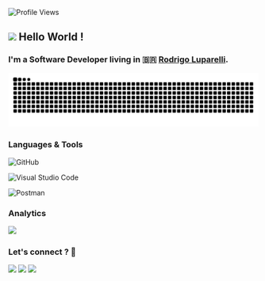 ![Profile Views](http://estruyf-github.azurewebsites.net/api/VisitorHit?user=Rluparelli&repo=Rluparelli&countColorcountColor) 

<h2><img src="https://emojis.slackmojis.com/emojis/images/1531849430/4246/blob-sunglasses.gif?1531849430" width="20"/> Hello World ! </h2>

### I'm a  Software Developer living in 🇧🇷 [Rodrigo Luparelli](https://www.linkedin.com/in/rodrigo-luparelli-4881a1198/).

![Snake animation](https://github.com/GuillaumeFalourd/GuillaumeFalourd/blob/output/github-contribution-grid-snake.svg)

### Languages & Tools 




![GitHub](https://img.shields.io/badge/-GitHub-05122A?style=flat&logo=github)&nbsp;


![Visual Studio Code](https://img.shields.io/badge/-Visual%20Studio%20Code-05122A?style=flat&logo=visual-studio-code&logoColor=007ACC)&nbsp;

![Postman](https://img.shields.io/badge/-Postman-05122A?style=flat&logo=postman)&nbsp;



### Analytics 



<p align="left">
<a href="https://github.com/AVS1508">
 
  <img height="180em" src="https://github-readme-stats-eight-theta.vercel.app/api/top-langs/?username=rluparelli&layout=compact&langs_count=8"/>
</a>
</p>




### Let's connect ? 🤝

<p align="left">
<a href="https://www.linkedin.com/in/rodrigo-luparelli-4881a1198/"><img src="https://img.shields.io/badge/-Rluparelli-0077B5?style=flat&logo=Linkedin&logoColor=white"/></a>
<a href="https://www.instagram.com/rluparelli/"><img src="https://img.shields.io/badge/-Rluparelli-%2312100E?style=flat&logo=insta&logoColor=white"/></a>
<a href="luparelli.rodrigo@gmail.com"><img src="https://img.shields.io/badge/-luparelli.rodrigo@gmail.com-D14836?style=flat&logo=Gmail&logoColor=white"/></a>
</p>

